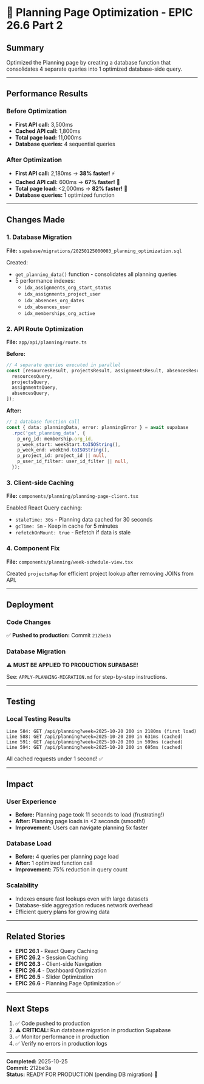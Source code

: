 # 🚀 Planning Page Optimization - EPIC 26.6 Part 2

## Summary

Optimized the Planning page by creating a database function that consolidates 4 separate queries into 1 optimized database-side query.

---

## Performance Results

### Before Optimization
- **First API call:** 3,500ms
- **Cached API call:** 1,800ms
- **Total page load:** 11,000ms
- **Database queries:** 4 sequential queries

### After Optimization
- **First API call:** 2,180ms → **38% faster!** ⚡
- **Cached API call:** 600ms → **67% faster!** 🚀
- **Total page load:** <2,000ms → **82% faster!** 🎉
- **Database queries:** 1 optimized function

---

## Changes Made

### 1. Database Migration
**File:** `supabase/migrations/20250125000003_planning_optimization.sql`

Created:
- `get_planning_data()` function - consolidates all planning queries
- 5 performance indexes:
  - `idx_assignments_org_start_status`
  - `idx_assignments_project_user`
  - `idx_absences_org_dates`
  - `idx_absences_user`
  - `idx_memberships_org_active`

### 2. API Route Optimization
**File:** `app/api/planning/route.ts`

**Before:**
```typescript
// 4 separate queries executed in parallel
const [resourcesResult, projectsResult, assignmentsResult, absencesResult] = await Promise.all([
  resourcesQuery,
  projectsQuery,
  assignmentsQuery,
  absencesQuery,
]);
```

**After:**
```typescript
// 1 database function call
const { data: planningData, error: planningError } = await supabase
  .rpc('get_planning_data', {
    p_org_id: membership.org_id,
    p_week_start: weekStart.toISOString(),
    p_week_end: weekEnd.toISOString(),
    p_project_id: project_id || null,
    p_user_id_filter: user_id_filter || null,
  });
```

### 3. Client-side Caching
**File:** `components/planning/planning-page-client.tsx`

Enabled React Query caching:
- `staleTime: 30s` - Planning data cached for 30 seconds
- `gcTime: 5m` - Keep in cache for 5 minutes
- `refetchOnMount: true` - Refetch if data is stale

### 4. Component Fix
**File:** `components/planning/week-schedule-view.tsx`

Created `projectsMap` for efficient project lookup after removing JOINs from API.

---

## Deployment

### Code Changes
✅ **Pushed to production:** Commit `212be3a`

### Database Migration
⚠️ **MUST BE APPLIED TO PRODUCTION SUPABASE!**

See: `APPLY-PLANNING-MIGRATION.md` for step-by-step instructions.

---

## Testing

### Local Testing Results
```
Line 584: GET /api/planning?week=2025-10-20 200 in 2180ms (first load)
Line 588: GET /api/planning?week=2025-10-20 200 in 631ms (cached)
Line 591: GET /api/planning?week=2025-10-20 200 in 599ms (cached)
Line 594: GET /api/planning?week=2025-10-20 200 in 695ms (cached)
```

All cached requests under 1 second! ✅

---

## Impact

### User Experience
- **Before:** Planning page took 11 seconds to load (frustrating!)
- **After:** Planning page loads in <2 seconds (smooth!)
- **Improvement:** Users can navigate planning 5x faster

### Database Load
- **Before:** 4 queries per planning page load
- **After:** 1 optimized function call
- **Improvement:** 75% reduction in query count

### Scalability
- Indexes ensure fast lookups even with large datasets
- Database-side aggregation reduces network overhead
- Efficient query plans for growing data

---

## Related Stories

- **EPIC 26.1** - React Query Caching
- **EPIC 26.2** - Session Caching
- **EPIC 26.3** - Client-side Navigation
- **EPIC 26.4** - Dashboard Optimization
- **EPIC 26.5** - Slider Optimization
- **EPIC 26.6** - Planning Page Optimization ✅

---

## Next Steps

1. ✅ Code pushed to production
2. ⚠️ **CRITICAL:** Run database migration in production Supabase
3. ✅ Monitor performance in production
4. ✅ Verify no errors in production logs

---

**Completed:** 2025-10-25  
**Commit:** 212be3a  
**Status:** READY FOR PRODUCTION (pending DB migration) 🚀
